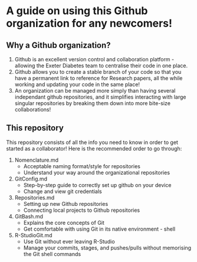 # A guide on using this Github organization for any newcomers!

## Why a Github organization?
1. Github is an excellent version control and collaboration platform - allowing the Exeter Diabetes team to centralise their code in one place.
2. Github allows you to create a stable branch of your code so that you have a permanent link to reference for Research papers, all the while working and updating your code in the same place!
3. An organization can be managed more simply than having several independant github repositories, and it simplifies interacting with large singular repositories by breaking them down into more bite-size collaborations!

## This repository
This repository consists of all the info you need to know in order to get started as a collaborator! Here is the recommended order to go through:
1. Nomenclature.md
   * Acceptable naming format/style for repositories
   * Understand your way around the organizational repositories
2. GitConfig.md
   * Step-by-step guide to correctly set up github on your device
   * Change and view git credentials
3. Repositories.md
   * Setting up new Github repositories
   * Connecting local projects to Github repositories
4. GitBash.md
   * Explains the core concepts of Git
   * Get comfortable with using Git in its native environment - shell
5. R-StudioGit.md
   * Use Git without ever leaving R-Studio
   * Manage your commits, stages, and pushes/pulls without memorising the Git shell commands
